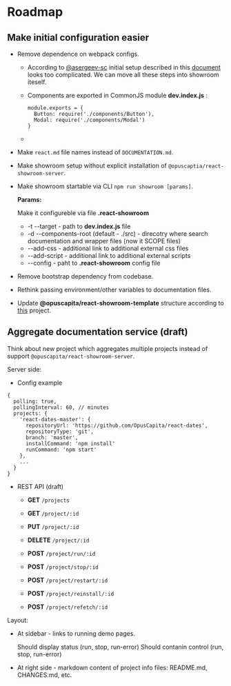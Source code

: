 # Roadmap

## Make initial configuration easier

* Remove dependence on webpack configs.

  * According to [@asergeev-sc](https://github.com/asergeev-sc) initial setup described in this [document](https://github.com/OpusCapita/react-showroom-client/blob/d6984d1011ebc3ae83cca068e2349b41b0f9113e/docs/embedded.md) looks too complicated. We can move all these steps into showroom iteself.
  * Components are exported in CommonJS module **dev.index.js** :
  
    ```
    module.exports = {
      Button: require('./components/Button'),
      Modal: require('./components/Modal')
    }
    ```
  * 
  
* Make `react.md` file names instead of `DOCUMENTATION.md`.
* Make showroom setup without explicit installation of `@opuscaptia/react-showroom-server`.
* Make showroom startable via CLI `npm run showroom [params]`.
  
  **Params:**
  
  Make it configureble via file **.react-showroom**

  * -t --target - path to **dev.index.js** file
  * -d --components-root (default - ./src) - direcotry where search documentation and wrapper files (now it SCOPE files)
  * --add-css - additional link to additional external css files
  * --add-script - additional link to additional external scripts
  * --config - paht to **.react-showroom** config file
  
* Remove bootstrap dependency from codebase.
* Rethink passing environment/other variables to documentation files.
* Update **@opuscapita/react-showroom-template** structure according to [this](https://github.com/OpusCapita/npm-module-template) project.

## Aggregate documentation service (draft)

Think about new project which aggregates multiple projects instead of support `@opuscapita/react-showroom-server`. 

Server side:

* Config example

```
{
  polling: true,
  pollingInterval: 60, // minutes
  projects: {
    'react-dates-master': {
      repositoryUrl: 'https://github.com/OpusCapita/react-dates',
      repositoryType: 'git',
      branch: 'master',
      installCommand: 'npm install'
      runCommand: 'npm start'
    },
    ...
  }
}
```

* REST API (draft)

  * **GET** `/projects`
  * **GET** `/project/:id`
  * **PUT** `/project/:id`
  * **DELETE** `/project/:id`

  * **POST** `/project/run/:id`
  * **POST** `/project/stop/:id`
  * **POST** `/project/restart/:id`
  * **POST** `/project/reinstall/:id`
  * **POST** `/project/refetch/:id`

Layout:

* At sidebar - links to running demo pages.

  Should display status (run, stop, run-error)
  Should contanin control (run, stop, run-error)
  
* At right side - markdown content of project info files: README.md, CHANGES.md, etc.
